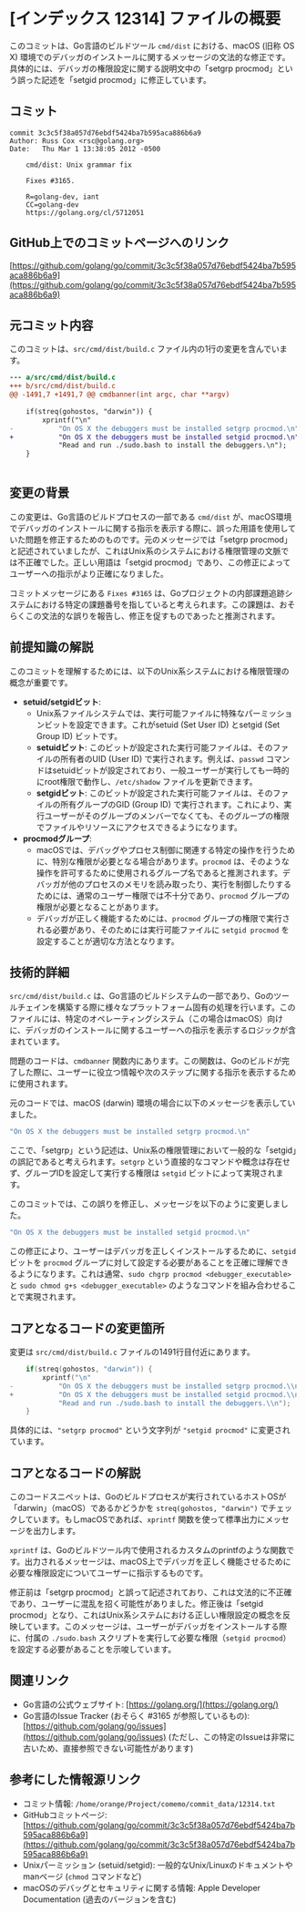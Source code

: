 # [インデックス 12314] ファイルの概要

このコミットは、Go言語のビルドツール `cmd/dist` における、macOS (旧称 OS X) 環境でのデバッガのインストールに関するメッセージの文法的な修正です。具体的には、デバッガの権限設定に関する説明文中の「setgrp procmod」という誤った記述を「setgid procmod」に修正しています。

## コミット

```
commit 3c3c5f38a057d76ebdf5424ba7b595aca886b6a9
Author: Russ Cox <rsc@golang.org>
Date:   Thu Mar 1 13:38:05 2012 -0500

    cmd/dist: Unix grammar fix
    
    Fixes #3165.
    
    R=golang-dev, iant
    CC=golang-dev
    https://golang.org/cl/5712051
```

## GitHub上でのコミットページへのリンク

[https://github.com/golang/go/commit/3c3c5f38a057d76ebdf5424ba7b595aca886b6a9](https://github.com/golang/go/commit/3c3c5f38a057d76ebdf5424ba7b595aca886b6a9)

## 元コミット内容

このコミットは、`src/cmd/dist/build.c` ファイル内の1行の変更を含んでいます。

```diff
--- a/src/cmd/dist/build.c
+++ b/src/cmd/dist/build.c
@@ -1491,7 +1491,7 @@ cmdbanner(int argc, char **argv)
 
  	if(streq(gohostos, "darwin")) {
  		xprintf("\n"
- 			"On OS X the debuggers must be installed setgrp procmod.\n"
+ 			"On OS X the debuggers must be installed setgid procmod.\n"
  			"Read and run ./sudo.bash to install the debuggers.\n");
  	}
 
```

## 変更の背景

この変更は、Go言語のビルドプロセスの一部である `cmd/dist` が、macOS環境でデバッガのインストールに関する指示を表示する際に、誤った用語を使用していた問題を修正するためのものです。元のメッセージでは「setgrp procmod」と記述されていましたが、これはUnix系のシステムにおける権限管理の文脈では不正確でした。正しい用語は「setgid procmod」であり、この修正によってユーザーへの指示がより正確になりました。

コミットメッセージにある `Fixes #3165` は、Goプロジェクトの内部課題追跡システムにおける特定の課題番号を指していると考えられます。この課題は、おそらくこの文法的な誤りを報告し、修正を促すものであったと推測されます。

## 前提知識の解説

このコミットを理解するためには、以下のUnix系システムにおける権限管理の概念が重要です。

*   **setuid/setgidビット**:
    *   Unix系ファイルシステムでは、実行可能ファイルに特殊なパーミッションビットを設定できます。これがsetuid (Set User ID) とsetgid (Set Group ID) ビットです。
    *   **setuidビット**: このビットが設定された実行可能ファイルは、そのファイルの所有者のUID (User ID) で実行されます。例えば、`passwd` コマンドはsetuidビットが設定されており、一般ユーザーが実行しても一時的にroot権限で動作し、`/etc/shadow` ファイルを更新できます。
    *   **setgidビット**: このビットが設定された実行可能ファイルは、そのファイルの所有グループのGID (Group ID) で実行されます。これにより、実行ユーザーがそのグループのメンバーでなくても、そのグループの権限でファイルやリソースにアクセスできるようになります。
*   **procmodグループ**:
    *   macOSでは、デバッグやプロセス制御に関連する特定の操作を行うために、特別な権限が必要となる場合があります。`procmod` は、そのような操作を許可するために使用されるグループ名であると推測されます。デバッガが他のプロセスのメモリを読み取ったり、実行を制御したりするためには、通常のユーザー権限では不十分であり、`procmod` グループの権限が必要となることがあります。
    *   デバッガが正しく機能するためには、`procmod` グループの権限で実行される必要があり、そのためには実行可能ファイルに `setgid procmod` を設定することが適切な方法となります。

## 技術的詳細

`src/cmd/dist/build.c` は、Go言語のビルドシステムの一部であり、Goのツールチェインを構築する際に様々なプラットフォーム固有の処理を行います。このファイルには、特定のオペレーティングシステム（この場合はmacOS）向けに、デバッガのインストールに関するユーザーへの指示を表示するロジックが含まれています。

問題のコードは、`cmdbanner` 関数内にあります。この関数は、Goのビルドが完了した際に、ユーザーに役立つ情報や次のステップに関する指示を表示するために使用されます。

元のコードでは、macOS (darwin) 環境の場合に以下のメッセージを表示していました。

```c
"On OS X the debuggers must be installed setgrp procmod.\n"
```

ここで、「setgrp」という記述は、Unix系の権限管理において一般的な「setgid」の誤記であると考えられます。`setgrp` という直接的なコマンドや概念は存在せず、グループIDを設定して実行する権限は `setgid` ビットによって実現されます。

このコミットでは、この誤りを修正し、メッセージを以下のように変更しました。

```c
"On OS X the debuggers must be installed setgid procmod.\n"
```

この修正により、ユーザーはデバッガを正しくインストールするために、`setgid` ビットを `procmod` グループに対して設定する必要があることを正確に理解できるようになります。これは通常、`sudo chgrp procmod <debugger_executable>` と `sudo chmod g+s <debugger_executable>` のようなコマンドを組み合わせることで実現されます。

## コアとなるコードの変更箇所

変更は `src/cmd/dist/build.c` ファイルの1491行目付近にあります。

```c
 	if(streq(gohostos, "darwin")) {
 		xprintf("\n"
- 			"On OS X the debuggers must be installed setgrp procmod.\\n"\n"
+ 			"On OS X the debuggers must be installed setgid procmod.\\n"\n"
 			"Read and run ./sudo.bash to install the debuggers.\\n");
 	}
```

具体的には、`"setgrp procmod"` という文字列が `"setgid procmod"` に変更されています。

## コアとなるコードの解説

このコードスニペットは、Goのビルドプロセスが実行されているホストOSが「darwin」（macOS）であるかどうかを `streq(gohostos, "darwin")` でチェックしています。もしmacOSであれば、`xprintf` 関数を使って標準出力にメッセージを出力します。

`xprintf` は、Goのビルドツール内で使用されるカスタムのprintfのような関数です。出力されるメッセージは、macOS上でデバッガを正しく機能させるために必要な権限設定についてユーザーに指示するものです。

修正前は「setgrp procmod」と誤って記述されており、これは文法的に不正確であり、ユーザーに混乱を招く可能性がありました。修正後は「setgid procmod」となり、これはUnix系システムにおける正しい権限設定の概念を反映しています。このメッセージは、ユーザーがデバッガをインストールする際に、付属の `./sudo.bash` スクリプトを実行して必要な権限（`setgid procmod`）を設定する必要があることを示唆しています。

## 関連リンク

*   Go言語の公式ウェブサイト: [https://golang.org/](https://golang.org/)
*   Go言語のIssue Tracker (おそらく #3165 が参照しているもの): [https://github.com/golang/go/issues](https://github.com/golang/go/issues) (ただし、この特定のIssueは非常に古いため、直接参照できない可能性があります)

## 参考にした情報源リンク

*   コミット情報: `/home/orange/Project/comemo/commit_data/12314.txt`
*   GitHubコミットページ: [https://github.com/golang/go/commit/3c3c5f38a057d76ebdf5424ba7b595aca886b6a9](https://github.com/golang/go/commit/3c3c5f38a057d76ebdf5424ba7b595aca886b6a9)
*   Unixパーミッション (setuid/setgid): 一般的なUnix/Linuxのドキュメントやmanページ (`chmod` コマンドなど)
*   macOSのデバッグとセキュリティに関する情報: Apple Developer Documentation (過去のバージョンを含む)
